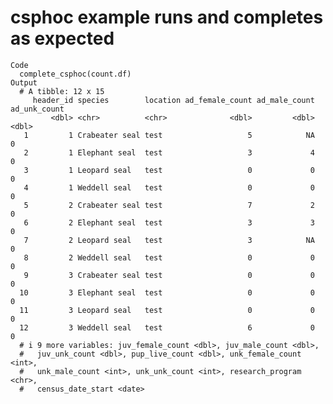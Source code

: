 # csphoc example runs and completes as expected

    Code
      complete_csphoc(count.df)
    Output
      # A tibble: 12 x 15
         header_id species        location ad_female_count ad_male_count ad_unk_count
             <dbl> <chr>          <chr>              <dbl>         <dbl>        <dbl>
       1         1 Crabeater seal test                   5            NA            0
       2         1 Elephant seal  test                   3             4            0
       3         1 Leopard seal   test                   0             0            0
       4         1 Weddell seal   test                   0             0            0
       5         2 Crabeater seal test                   7             2            0
       6         2 Elephant seal  test                   3             3            0
       7         2 Leopard seal   test                   3            NA            0
       8         2 Weddell seal   test                   0             0            0
       9         3 Crabeater seal test                   0             0            0
      10         3 Elephant seal  test                   0             0            0
      11         3 Leopard seal   test                   0             0            0
      12         3 Weddell seal   test                   6             0            0
      # i 9 more variables: juv_female_count <dbl>, juv_male_count <dbl>,
      #   juv_unk_count <dbl>, pup_live_count <dbl>, unk_female_count <int>,
      #   unk_male_count <int>, unk_unk_count <int>, research_program <chr>,
      #   census_date_start <date>

